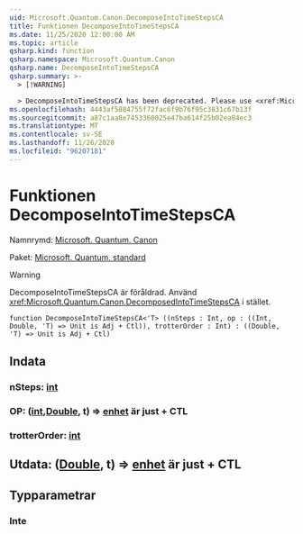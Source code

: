 ```yaml
---
uid: Microsoft.Quantum.Canon.DecomposeIntoTimeStepsCA
title: Funktionen DecomposeIntoTimeStepsCA
ms.date: 11/25/2020 12:00:00 AM
ms.topic: article
qsharp.kind: function
qsharp.namespace: Microsoft.Quantum.Canon
qsharp.name: DecomposeIntoTimeStepsCA
qsharp.summary: >-
  > [!WARNING]

  > DecomposeIntoTimeStepsCA has been deprecated. Please use <xref:Microsoft.Quantum.Canon.DecomposedIntoTimeStepsCA> instead.
ms.openlocfilehash: 4443af5884755f72fac6f9b76f95c3831c67b13f
ms.sourcegitcommit: a87c1aa8e7453360025e47ba614f25b02ea84ec3
ms.translationtype: MT
ms.contentlocale: sv-SE
ms.lasthandoff: 11/26/2020
ms.locfileid: "96207181"
---
```

# <a name="decomposeintotimestepsca-function"></a>Funktionen DecomposeIntoTimeStepsCA

Namnrymd: [Microsoft. Quantum. Canon](xref:Microsoft.Quantum.Canon)

Paket: [Microsoft. Quantum. standard](https://nuget.org/packages/Microsoft.Quantum.Standard)


> [!WARNING]
> DecomposeIntoTimeStepsCA är föråldrad. Använd <xref:Microsoft.Quantum.Canon.DecomposedIntoTimeStepsCA> i stället.



```qsharp
function DecomposeIntoTimeStepsCA<'T> ((nSteps : Int, op : ((Int, Double, 'T) => Unit is Adj + Ctl)), trotterOrder : Int) : ((Double, 'T) => Unit is Adj + Ctl)
```


## <a name="input"></a>Indata

### <a name="nsteps--int"></a>nSteps: [int](xref:microsoft.quantum.lang-ref.int)




### <a name="op--intdoublet--unit--is-adj--ctl"></a>OP: ([int](xref:microsoft.quantum.lang-ref.int),[Double](xref:microsoft.quantum.lang-ref.double), t) => [enhet](xref:microsoft.quantum.lang-ref.unit)  är just + CTL




### <a name="trotterorder--int"></a>trotterOrder: [int](xref:microsoft.quantum.lang-ref.int)





## <a name="output--doublet--unit--is-adj--ctl"></a>Utdata: ([Double](xref:microsoft.quantum.lang-ref.double), t) => [enhet](xref:microsoft.quantum.lang-ref.unit)  är just + CTL



## <a name="type-parameters"></a>Typparametrar

### <a name="t"></a>Inte

